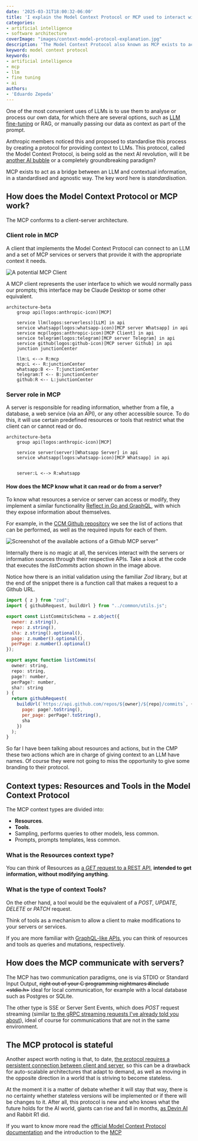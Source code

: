```yaml
---
date: '2025-03-31T18:00:32-06:00'
title: 'I explain the Model Context Protocol or MCP used to interact with LLMs'
categories:
- artificial intelligence
- software architecture
coverImage: "images/context-model-protocol-explanation.jpg"
description: 'The Model Context Protocol also known as MCP exists to act as a bridge between an LLM and a set of servers destined to provide information, in a standardised and agnostic way.'
keyword: model context protocol
keywords:
- artificial intelligence
- mcp
- llm
- fine tuning
- ai
authors:
- 'Eduardo Zepeda'
---
```


One of the most convenient uses of LLMs is to use them to analyse or process our own data, for which there are several options, such as [LLM fine-tuning](/en/fine-tuning-a-llm-small-practical-guide-with-resources/) or RAG, or manually passing our data as context as part of the prompt.

Anthropic members noticed this and proposed to standardise this process by creating a protocol for providing context to LLMs. This protocol, called the Model Context Protocol, is being sold as the next AI revolution, will it be [another AI bubble](/en/the-rise-and-fall-of-the-ai-bubble/) or a completely groundbreaking paradigm?

MCP exists to act as a bridge between an LLM and contextual information, in a standardised and agnostic way. The key word here is *standardisation*.

## How does the Model Context Protocol or MCP work?

The MCP conforms to a client-server architecture.

### Client role in MCP

A client that implements the Model Context Protocol can connect to an LLM and a set of MCP services or servers that provide it with the appropriate context it needs.

![A potential MCP Client](https://res.cloudinary.com/dwrscezd2/image/upload/v1743559566/coffee-bytes/screenshot-claude-ai-ui_xdtpmk.png "A potential MCP Client")

A MCP client represents the user interface to which we would normally pass our prompts; this interface may be Claude Desktop or some other equivalent.

``` mermaid
architecture-beta
    group api(logos:anthropic-icon)[MCP]

    service llm(logos:serverless)[LLM] in api
    service whatsapp(logos:whatsapp-icon)[MCP server Whatsapp] in api
    service mcp(logos:anthropic-icon)[MCP Client] in api
    service telegram(logos:telegram)[MCP server Telegram] in api
    service github(logos:github-icon)[MCP server Github] in api
    junction junctionCenter

    llm:L <--> R:mcp
    mcp:L <-- R:junctionCenter
    whatsapp:B <-- T:junctionCenter
    telegram:T <-- B:junctionCenter
    github:R <-- L:junctionCenter
```

### Server role in MCP

A server is responsible for reading information, whether from a file, a database, a web service (via an API), or any other accessible source. To do this, it will use certain predefined resources or tools that restrict what the client can or cannot read or do.

``` mermaid
architecture-beta
    group api(logos:anthropic-icon)[MCP]

    service server(server)[Whatsapp Server] in api
    service whatsapp(logos:whatsapp-icon)[MCP Whatsapp] in api


    server:L <--> R:whatsapp
```

#### How does the MCP know what it can read or do from a server?

To know what resources a service or server can access or modify, they implement a similar functionality [Reflect in Go and GraphQL](/en/go-with-reflect-discover-how-reflect-can-boost-your-programs-flexibility/), with which they expose information about themselves.

For example, in the [CCM Github repository](https://github.com/modelcontextprotocol/servers/tree/main/src/github) we see the list of actions that can be performed, as well as the required inputs for each of them.

![Screenshot of the available actions of a Github MCP server"](https://res.cloudinary.com/dwrscezd2/image/upload/v1743551599/coffee-bytes/github-mcp-screenshot-list_ad1rel.png "Screenshot of the available actions of a Github MCP server")

Internally there is no magic at all, the services interact with the servers or information sources through their respective APIs. Take a look at the code that executes the *listCommits* action shown in the image above.

Notice how there is an initial validation using the familiar *Zod* library, but at the end of the snippet there is a function call that makes a request to a Github URL.

``` javascript
import { z } from "zod";
import { githubRequest, buildUrl } from "../common/utils.js";

export const ListCommitsSchema = z.object({
  owner: z.string(),
  repo: z.string(),
  sha: z.string().optional(),
  page: z.number().optional(),
  perPage: z.number().optional()
});

export async function listCommits(
  owner: string,
  repo: string,
  page?: number,
  perPage?: number,
  sha?: string
) {
  return githubRequest(
    buildUrl(`https://api.github.com/repos/${owner}/${repo}/commits`, {
      page: page?.toString(),
      per_page: perPage?.toString(),
      sha
    })
  );
}
```

So far I have been talking about resources and actions, but in the CMP these two actions which are in charge of giving context to an LLM have names. Of course they were not going to miss the opportunity to give some branding to their protocol.

## Context types: Resources and Tools in the Model Context Protocol

The MCP context types are divided into:
- **Resources**.
- **Tools**.
- Sampling, performs queries to other models, less common.
- Prompts, prompts templates, less common.

### What is the Resources context type?

You can think of Resources as [a *GET* request to a REST API](/en/basic-characteristics-of-an-api-rest-api/), **intended to get information, without modifying anything**. 

### What is the type of context Tools?

On the other hand, a tool would be the equivalent of a *POST*, *UPDATE*, *DELETE* or *PATCH* request.

Think of tools as a mechanism to allow a client to make modifications to your servers or services. 

If you are more familiar with [GraphQL-like APIs](/en/graphql-and-django-with-graphene/), you can think of resources and tools as queries and mutations, respectively.

## How does the MCP communicate with servers?

The MCP has two communication paradigms, one is via STDIO or Standard Input Output, ~~right out of your C programming nightmares #include <stdio.h>~~ ideal for local communication, for example with a local database such as Postgres or SQLite.

The other type is SSE or Server Sent Events, which does *POST* request streaming (similar [to the gRPC streaming requests I've already told you about](/en/unleash-your-apis-potential-with-grpc-and-protobuffers/)), ideal of course for communications that are not in the same environment.

## The MCP protocol is stateful 

Another aspect worth noting is that, to date, [the protocol requires a persistent connection between client and server](https://github.com/modelcontextprotocol/specification/discussions/102#?), so this can be a drawback for auto-scalable architectures that adapt to demand, as well as moving in the opposite direction in a world that is striving to become stateless. 

At the moment it is a matter of debate whether it will stay that way, there is no certainty whether stateless versions will be implemented or if there will be changes to it. After all, this protocol is new and who knows what the future holds for the AI world, giants can rise and fall in months, [as Devin AI](/en/devin-ai-the-supposed-replacement-for-programmers/) and Rabbit R1 did.

If you want to know more read the [official Model Context Protocol documentation](https://github.com/modelcontextprotocol) and the introduction to the [MCP](https://www.anthropic.com/news/model-context-protocol)
